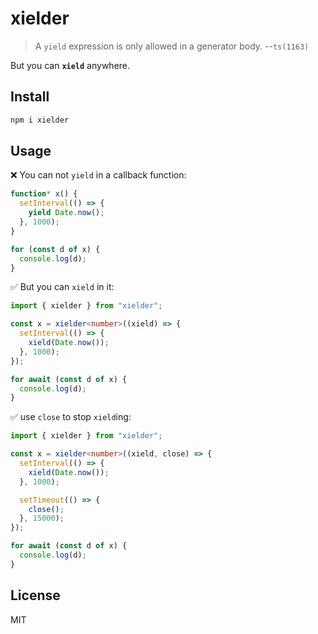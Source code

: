 # xielder

> A `yield` expression is only allowed in a generator body. --`ts(1163)`

But you can **`xield`** anywhere.

## Install

```bash
npm i xielder
```

## Usage

❌ You can not `yield` in a callback function:

```ts
function* x() {
  setInterval(() => {
    yield Date.now();
  }, 1000);
}

for (const d of x) {
  console.log(d);
}
```

✅ But you can `xield` in it:

```ts
import { xielder } from "xielder";

const x = xielder<number>((xield) => {
  setInterval(() => {
    xield(Date.now());
  }, 1000);
});

for await (const d of x) {
  console.log(d);
}
```

✅ use `close` to stop `xield`ing:

```ts
import { xielder } from "xielder";

const x = xielder<number>((xield, close) => {
  setInterval(() => {
    xield(Date.now());
  }, 1000);

  setTimeout(() => {
    close();
  }, 15000);
});

for await (const d of x) {
  console.log(d);
}
```

## License

MIT

